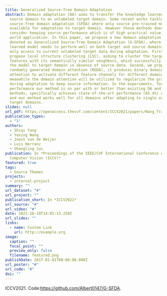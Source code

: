 ```yaml
---
title: Generalized Source-free Domain Adaptation
abstract: Domain adaptation (DA) aims to transfer the knowledge learned from
  source domain to an unlabeled target domain. Some recent works tackle
  source-free domain adaptation (SFDA) where only source pre-trained model is
  available for adaptation to target domain. However those methods does not
  consider keeping source performance which is of high practical value in real
  world application. In this paper, we propose a new domain adaptation paradigm
  denoted as Generalized Source-free Domain Adaptation (G-SFDA), where the
  learned model needs to perform well on both target and source domains, with
  only access to current unlabeled target data during adaptation. First, we
  propose local structure clustering (LSC), aiming to cluster the target
  features with its semantically similar neighbors, which successfully adapts
  the model to target domain in absence of source data. Second, we propose
  randomly generated domain attention (RGDA), it produces binary domain specific
  attention to activate different feature channels for different domains,
  meanwhile the domain attention will be utilized to regularize the gradient
  during adaptation to keep source information. In the experiments, for target
  performance our method is on par with or better than existing DA and SFDA
  methods, specifically achieves state-of-the-art performance (85.4%) on VisDA,
  and our method works well for all domains after adapting to single or multiple
  target domains.
slides: null
url_pdf: https://openaccess.thecvf.com/content/ICCV2021/papers/Wang_TransferI2I_Transfer_Learning_for_Image-to-Image_Translation_From_Small_Datasets_ICCV_2021_paper.pdf
publication_types:
  - "1"
authors:
  - Shiqi Yang
  - Yaxing Wang
  - Joost van de Weijer
  - Luis Herranz
  - Shangling Jui
publication: In *Proceedings of the IEEE/CVF International Conference on
  Computer Vision (ICCV)*
featured: true
tags:
  - Source Themes
projects:
  - internal-project
summary: ""
url_dataset: "#"
url_project: ""
publication_short: In *ICCV2021*
url_source: "#"
url_video: "#"
date: 2021-10-10T14:02:13.258Z
url_slides: ""
links:
  - name: Custom Link
    url: http://example.org
image:
  caption: ""
  focal_point: ""
  preview_only: false
  filename: featured.png
publishDate: 2017-01-01T00:00:00.000Z
url_poster: "#"
url_code: "#"
doi: ""
---
```

ICCV2021. Code:<https://github.com/Albert0147/G-SFDA>.